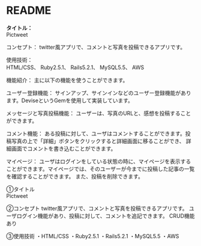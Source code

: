 # README

<b>タイトル：</b> <br/>
Pictweet

コンセプト： 
 twitter風アプリで、コメントと写真を投稿できるアプリです。

使用技術：  
HTML/CSS、 Ruby2.5.1、 Rails5.2.1、 MySQL5.5、 AWS

機能紹介：
主に以下の機能を使うことができます。

ユーザー登録機能：
サインアップ、サインインなどのユーザー登録機能があります。DeviseというGemを使用して実装しています。

メッセージと写真投稿機能：
ユーザーは、写真のURLと、感想を投稿することができます。

コメント機能：
ある投稿に対して、ユーザはコメントすることができます。投稿写真の上で「詳細」ボタンをクリックすると詳細画面に移ることができ、
詳細画面でコメントを書き込むことができます。

マイページ：
ユーザはログインをしている状態の時に、マイページを表示することができます。マイページでは、そのユーザーが今までに投稿した記事の一覧を確認することができます。
また、投稿を削除できます。

①タイトル<br/>
Pictweet


②コンセプト
twitter風アプリで、コメントと写真を投稿できるアプリです。
ユーザログイン機能があり、投稿に対して、コメントを追記できます。
CRUD機能あり


③使用技術
・HTML/CSS
・Ruby2.5.1
・Rails5.2.1
・MySQL5.5
・AWS
